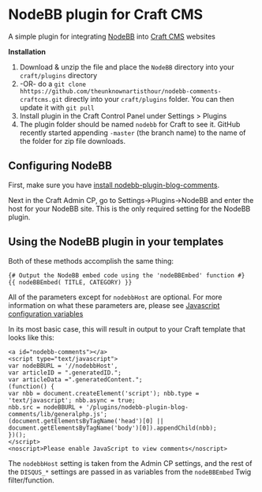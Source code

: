 # NodeBB plugin for Craft CMS

A simple plugin for integrating [NodeBB](https://nodebb.org/) into [Craft CMS](http://buildwithcraft.com) websites

**Installation**

1. Download & unzip the file and place the `NodeBB` directory into your `craft/plugins` directory
2.  -OR- do a `git clone hhttps://github.com/theunknownartisthour/nodebb-comments-craftcms.git` directly into your `craft/plugins` folder.  You can then update it with `git pull`
3. Install plugin in the Craft Control Panel under Settings > Plugins
4. The plugin folder should be named `nodebb` for Craft to see it.  GitHub recently started appending `-master` (the branch name) to the name of the folder for zip file downloads.

## Configuring NodeBB

First, make sure you have [install nodebb-plugin-blog-comments](https://github.com/psychobunny/nodebb-plugin-blog-comments).

Next in the Craft Admin CP, go to Settings->Plugins->NodeBB and enter the host for your NodeBB site.  This is the only required setting for the NodeBB plugin.

## Using the NodeBB plugin in your templates

Both of these methods accomplish the same thing:

	{# Output the NodeBB embed code using the 'nodeBBEmbed' function #}
    {{ nodeBBEmbed( TITLE, CATEGORY) }}

All of the parameters except for `nodebbHost` are optional.  For more information on what these parameters are, please see [Javascript configuration variables](https://help.disqus.com/customer/portal/articles/472098-javascript-configuration-variables)

In its most basic case, this will result in output to your Craft template that looks like this:

	<a id="nodebb-comments"></a>
	<script type="text/javascript">
	var nodeBBURL = '//nodebbHost',
	var articleID = ".generatedID.";
	var articleData =".generatedContent.";
	(function() {
	var nbb = document.createElement('script'); nbb.type = 'text/javascript'; nbb.async = true;
	nbb.src = nodeBBURL + '/plugins/nodebb-plugin-blog-comments/lib/generalphp.js';
	(document.getElementsByTagName('head')[0] || document.getElementsByTagName('body')[0]).appendChild(nbb);
	})();
	</script>
	<noscript>Please enable JavaScript to view comments</noscript>

The `nodebbHost` setting is taken from the Admin CP settings, and the rest of the `DISQUS_*` settings are passed in as variables from the `nodeBBEmbed` Twig filter/function.
